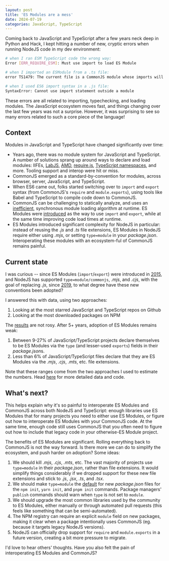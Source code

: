 ```yaml
---
layout: post
title: 'ES Modules are a mess'
date: 2024-07-19
categories: JavaScript, TypeScript
---
```


Coming back to JavaScript and TypeScript after a few years neck deep in Python and Hack, I kept hitting a number of new, cryptic errors when running NodeJS code in my dev environment:

```sh
# when I ran ESM TypeScript code the wrong way:
Error [ERR_REQUIRE_ESM]: Must use import to load ES Module

# when I imported an ESModule from a .ts file:
error TS1479: The current file is a CommonJS module whose imports will produce 'require' calls

# when I used ES6 import syntax in a .js file:
SyntaxError: Cannot use import statement outside a module
```

These errors are all related to importing, typechecking, and loading modules. The JavaScript ecosystem moves fast, and things changing over the last few years was not a surprise. However, it was surprising to see so many errors related to such a core piece of the language!

## Context

Modules in JavaScript and TypeScript have changed significantly over time:

- Years ago, there was no module system for JavaScript and TypeScript. A number of solutions sprang up around ways to declare and load modules: IIFEs, [LabJS](https://github.com/getify/LABjs), [AMD](https://github.com/amdjs/amdjs-api/blob/master/AMD.md), [require.js](https://requirejs.org/), [TypeScript namespaces](https://www.typescriptlang.org/docs/handbook/namespaces.html), and more. Tooling support and interop were hit or miss.
- CommonJS emerged as a standard-by-convention for modules, across browser, server, JavaScript, and TypeScript.
- When ES6 came out, folks started switching over to `import` and `export` syntax (from CommonJS's `require` and `module.exports`), using tools like Babel and TypeScript to compile code down to CommonJS.
- CommonJS can be challenging to statically analyze, and uses an [inefficient](https://www.youtube.com/watch?v=W5CXzo4TZVU), synchronous module loading algorithm at runtime. ES Modules were [introduced](https://tc39.es/ecma262/#sec-modules) as the way to use `import` and `export`, while at the same time improving code load times at runtime.
- ES Modules introduced significant complexity for NodeJS in particular: instead of reusing the *.js* and *.ts* file extensions, ES Modules in NodeJS require either using *.mjs*, or setting `type=module` in your *package.json*. Interoperating these modules with an ecosystem-ful of CommonJS remains painful.

## Current state

I was curious -- since ES Modules (`import`/`export`) were introduced in [2015](https://262.ecma-international.org/6.0/#sec-modules), and NodeJS has supported `type=module/commonjs`, *.mjs*, and *.cjs*, with the goal of replacing *.js*, since [2019](https://nodejs.org/api/packages.html#type), to what degree have these new conventions been adopted?

I answered this with data, using two approaches:

1. Looking at the most starred JavaScript and TypeScript repos on Github
2. Looking at the most downloaded packages on NPM

The [results](https://github.com/bcherny/es-module-stats) are not rosy. After 5+ years, adoption of ES Modules remains weak:

1. Between 9-27% of JavaScript/TypeScript projects declare themselves to be ES Modules via the `type` (and lesser-used `exports`) fields in their *package.json*s.
2. Less than 6% of JavaScript/TypeScript files declare that they are ES Modules via the *.mjs*, *.cjs*, *.mts*, etc. file extensions.

Note that these ranges come from the two approaches I used to estimate the numbers. Head [here](https://github.com/bcherny/es-module-stats) for more detailed data and code.

## What's next?

This helps explain why it's so painful to interoperate ES Modules and CommonJS across both NodeJS and TypeScript: enough libraries use ES Modules that for many projects you need to either use ES Modules, or figure out how to interoperate ES Modules with your CommonJS code. At the same time, enough code still uses CommonJS that you often need to figure out how to include that legacy code in your otherwise-ES Module project.

The benefits of ES Modules are significant. Rolling everything back to CommonJS is not the way forward. Is there more we can do to simplify the ecosystem, and push harder on adoption? Some ideas:

1. We should kill *.mjs*, *.cjs*, *.mts*, etc. The vast majority of projects use `type=module` in their *package.json*, rather than file extensions. It would simplify things considerably if we dropped support for these new file extensions and stick to *.js*, *.jsx*, *.ts*, and *.tsx*.
2. We should make `type=module` the [default](https://github.com/npm/cli/issues/7594) for new *package.json* files for the `npm init`, `yarn init`, and `pnpm init` commands. Package managers' `publish` commands should warn when `type` is not set to `module`.
3. We should upgrade the most common libraries used by the community to ES Modules, either manually or through automated pull requests (this feels like something that can be semi-automated).
4. The NPM registry can require an explicit `module` field on new packages, making it clear when a package intentionally uses CommonJS (eg. because it targets legacy NodeJS versions).
5. NodeJS can officially drop support for `require` and `module.exports` in a future version, creating a bit more pressure to migrate.

I'd love to hear others' thoughts. Have you also felt the pain of interoperating ES Modules and CommonJS?
